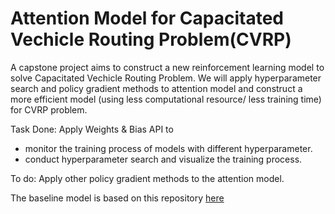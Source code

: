 # Attention Model for Capacitated Vechicle Routing Problem(CVRP)
A capstone project aims to construct a new reinforcement learning model to solve Capacitated Vechicle Routing Problem.
We will apply hyperparameter search and policy gradient methods to attention model and construct a more efficient model (using less computational resource/ less training time) for CVRP problem.

Task Done:
Apply Weights & Bias API to 
- monitor the training process of models with different hyperparameter.
- conduct hyperparameter search and visualize the training process.

To do:
Apply other policy gradient methods to the attention model.

The baseline model is based on this repository [here](https://github.com/wouterkool/attention-learn-to-route)
